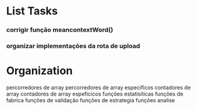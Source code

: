 # List Tasks
### corrigir função meancontextWord()
### organizar implementações da rota de upload



# Organization

percorredores de array
percorredores de array especificos
contadores de array
contadores de array espeficicos
funções estatisiticas
funções de fabrica 
funções de validação
funções de estrategia
funções analise
